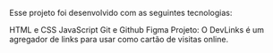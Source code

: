 Esse projeto foi desenvolvido com as seguintes tecnologias:

HTML e CSS
JavaScript
Git e Github
Figma
Projeto:
O DevLinks é um agregador de links para usar como cartão de visitas online.